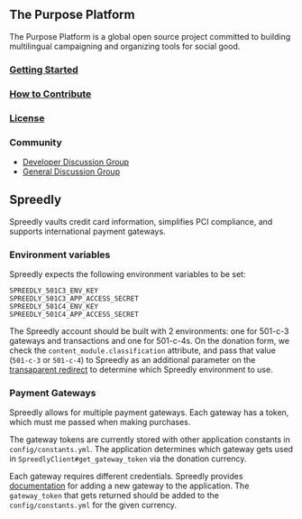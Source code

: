 ## The Purpose Platform

The Purpose Platform is a global open source project committed to building multilingual campaigning and organizing tools for social good.

### [Getting Started](https://github.com/PurposeOpen/Platform/wiki/Getting-Started)

### [How to Contribute](https://github.com/PurposeOpen/Platform/wiki/How-to-Contribute)

### [License](https://github.com/PurposeOpen/Platform/wiki/License)


### Community
- [Developer Discussion Group](http://groups.google.com/group/purpose-platform-dev)
- [General Discussion Group](http://groups.google.com/group/purpose-platform-general)

## Spreedly
Spreedly vaults credit card information, simplifies PCI compliance, and
supports international payment gateways.

### Environment variables
Spreedly expects the following environment variables to be set:

```
SPREEDLY_501C3_ENV_KEY
SPREEDLY_501C3_APP_ACCESS_SECRET
SPREEDLY_501C4_ENV_KEY
SPREEDLY_501C4_APP_ACCESS_SECRET
```

The Spreedly account should be built with 2 environments: one for 501-c-3 gateways and
transactions and one for 501-c-4s. On the donation form, we check the
`content_module.classification` attribute, and pass that value
(`501-c-3` or `501-c-4`) to Spreedly as
an additional parameter on the [transaparent
redirect](http://docs.spreedly.com/payment-methods/adding-with-redirect#using-the-redirect-url) to determine which Spreedly environment to use.

### Payment Gateways
Spreedly allows for multiple payment gateways. Each gateway has a token,
which must me passed when making purchases.

The gateway tokens are currently stored with other application constants in
`config/constants.yml`. The application determines which gateway gets
used in `SpreedlyClient#get_gateway_token` via the donation currency.

Each gateway requires different credentials. Spreedly provides
[documentation](http://docs.spreedly.com/gateways/adding) for adding a new gateway to the
application. The `gateway_token` that gets returned should be added to the
`config/constants.yml` for the given currency.
